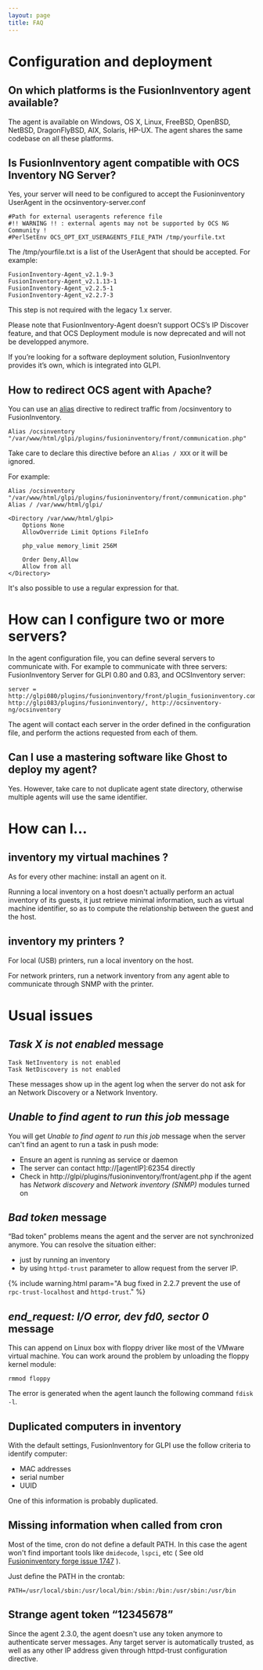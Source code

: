 ```yaml
---
layout: page
title: FAQ
---
```


# Configuration and deployment

## On which platforms is the FusionInventory agent available?

The agent is available on Windows, OS X, Linux, FreeBSD, OpenBSD,
NetBSD, DragonFlyBSD, AIX, Solaris, HP-UX. The agent shares the same
codebase on all these platforms.

## Is FusionInventory agent compatible with OCS Inventory NG Server?

Yes, your server will need to be configured to accept the Fusioninventory UserAgent in the ocsinventory-server.conf

    #Path for external useragents reference file
    #!! WARNING !! : external agents may not be supported by OCS NG Community ! 
    #PerlSetEnv OCS_OPT_EXT_USERAGENTS_FILE_PATH /tmp/yourfile.txt

The /tmp/yourfile.txt is a list of the UserAgent that should be accepted. For
example:

    FusionInventory-Agent_v2.1.9-3
    FusionInventory-Agent_v2.1.13-1
    FusionInventory-Agent_v2.2.5-1
    FusionInventory-Agent_v2.2.7-3

This step is not required with the legacy 1.x server.

Please note that FusionInventory-Agent doesn’t support OCS’s IP Discover
feature, and that OCS Deployment module is now deprecated and will not
be developped anymore.

If you’re looking for a software deployment solution, FusionInventory
provides it’s own, which is integrated into GLPI.


## How to redirect OCS agent with Apache?

You can use an [alias](http://httpd.apache.org/docs/2.2/mod/mod_alias.html) directive to
redirect traffic from /ocsinventory to FusionInventory.

    Alias /ocsinventory "/var/www/html/glpi/plugins/fusioninventory/front/communication.php"

Take care to declare this directive before an `Alias / XXX` or it will be ignored.

For example:

    Alias /ocsinventory "/var/www/html/glpi/plugins/fusioninventory/front/communication.php"
    Alias / /var/www/html/glpi/
    
    <Directory /var/www/html/glpi>
        Options None
        AllowOverride Limit Options FileInfo
    
        php_value memory_limit 256M
    
        Order Deny,Allow
        Allow from all
    </Directory>

It's also possible to use a regular expression for that.

# How can I configure two or more servers?

 In the agent configuration file, you can define several servers to
communicate with. For example to communicate with three servers:
FusionInventory Server for GLPI 0.80 and 0.83, and OCSInventory server:

    server = http://glpi080/plugins/fusioninventory/front/plugin_fusioninventory.communication.php, http://glpi083/plugins/fusioninventory/, http://ocsinventory-ng/ocsinventory

The agent will contact each server in the order defined in the configuration
file, and perform the actions requested from each of them.

## Can I use a mastering software like Ghost to deploy my agent?

Yes. However, take care to not duplicate agent state directory, otherwise
multiple agents will use the same identifier.

# How can I...

## inventory my virtual machines ?

As for every other machine: install an agent on it.

Running a local inventory on a host doesn't actually perform an actual
inventory of its guests, it just retrieve minimal information, such as virtual
machine identifier, so as to compute the relationship between the guest and the
host.

## inventory my printers ?

For local (USB) printers, run a local inventory on the host.

For network printers, run a network inventory from any agent able to
communicate through SNMP with the printer.

# Usual issues

## *Task X is not enabled* message

    Task NetInventory is not enabled
    Task NetDiscovery is not enabled

These messages show up in the agent log when the server do not ask for an Network
Discovery or a Network Inventory.


## *Unable to find agent to run this job* message

You will get *Unable to find agent to run this job* message when the server can't find an agent
to run a task in push mode:

* Ensure an agent is running as service or daemon
* The server can contact http://[agentIP]:62354 directly
* Check in http://glpi/plugins/fusioninventory/front/agent.php if the agent has *Network discovery*
  and *Network inventory (SNMP)* modules turned on

## *Bad token* message

“Bad token” problems means the agent and the server are not synchronized anymore. You can resolve the situation either:

* just by running an inventory
* by using `httpd-trust` parameter to allow request from the server IP.

{% include warning.html param="A bug fixed in 2.2.7 prevent the use of <code class='highlighter-rouge'>rpc-trust-localhost</code> and <code class='highlighter-rouge'>httpd-trust</code>." %}

## *end_request: I/O error, dev fd0, sector 0* message

This can append on Linux box with floppy driver like most of the VMware virtual machine. You can
work around the problem by unloading the floppy kernel module:

    rmmod floppy

The error is generated when the agent launch the following command `fdisk -l`.

## Duplicated computers in inventory

With the default settings, FusionInventory for GLPI use the follow criteria to identify computer:

* MAC addresses
* serial number
* UUID

One of this information is probably duplicated.

## Missing information when called from cron

Most of the time, cron do not define a default PATH. In this case the agent won't
find important tools like `dmidecode`, `lspci`, etc ( See old [Fusioninventory forge issue 1747](http://forge.fusioninventory.org/issues/1747) ).

Just define the PATH in the crontab:

    PATH=/usr/local/sbin:/usr/local/bin:/sbin:/bin:/usr/sbin:/usr/bin

## Strange agent token “12345678”

Since the agent 2.3.0, the agent doesn't use any token anymore to authenticate
server messages. Any target server is automatically trusted, as well as any
other IP address given through httpd-trust configuration directive.
